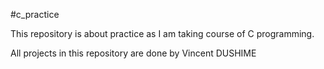 #c_practice

This repository is about practice as I am taking course of C programming. 

All projects in this repository are done by Vincent DUSHIME
